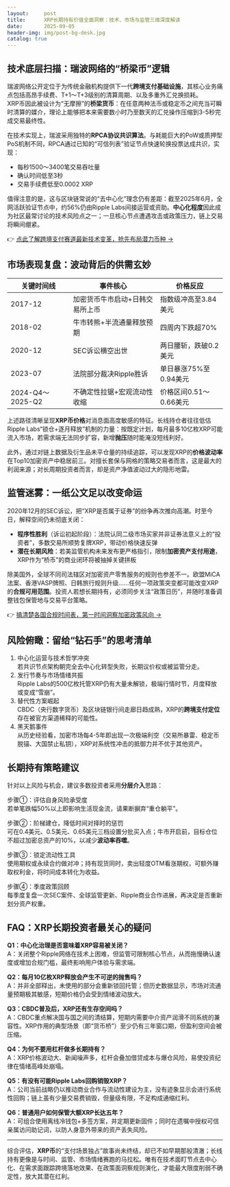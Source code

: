 ```yaml
---
layout:     post
title:      XRP长期持有价值全面洞察：技术、市场与监管三维深度解读
date:       2025-09-05
header-img: img/post-bg-desk.jpg
catalog: true
---
```


## 技术底层扫描：瑞波网络的“桥梁币”逻辑
瑞波网络公开定位于为传统金融机构提供下一代**跨境支付基础设施**，其核心业务痛点包括高昂手续费、T+1～T+3级别的清算周期、以及多重外汇兑换损耗。  
XRP币因此被设计为“无摩擦”的**桥梁货币**：在任意两种法币或稳定币之间充当可瞬时清算的媒介，理论上能够把本来需要数小时乃至数天的汇兑操作压缩到3-5秒完成交易最终性。

在技术实现上，瑞波采用独特的**RPCA协议共识算法**。与耗能巨大的PoW或质押型PoS机制不同，RPCA通过已知的“可信列表”验证节点快速轮换投票达成共识，实现：
- 每秒1500～3400笔交易吞吐量
- 确认时间低至3秒
- 交易手续费低至0.0002 XRP

值得注意的是，这与区块链常说的“去中心化”理念仍有差距：截至2025年6月，全网活跃验证节点中，约56%仍由Ripple Labs间接运营或资助。**中心化程度**因此成为社区最常讨论的技术风险点之一；一旦核心节点遭遇攻击或政策压力，链上交易将瞬间绷紧。

👉 [点此了解跨境支付赛道最新技术变革，抢先布局潜力币种 →](https://okxdog.com/)

## 市场表现复盘：波动背后的供需玄妙

| 关键时间线           | 事件核心                                       | 价格反应                |
|----------------------|------------------------------------------------|-------------------------|
| 2017-12              | 加密货币牛市启动+日韩交易所上币               | 指数级冲高至3.84美元    |
| 2018-02              | 牛市转熊+半流通量释放预期                     | 四周内下跌超70%          |
| 2020-12              | SEC诉讼横空出世                                | 两日腰斩，跌破0.2美元    |
| 2023-07              | 法院部分裁决Ripple胜诉                         | 单日暴涨75%至0.94美元    |
| 2024-Q4～2025-Q2     | 不确定性拉锯+宏观流动性收缩                   | 价格区间0.51～0.66美元   |

上述路径清晰呈现**XRP币价格**对消息面高度敏感的特征。长线持仓者往往低估Ripple Labs“锁仓+逐月释放”机制的力量：按既定计划，每月最多10亿枚XRP可能流入市场，若需求端无法同步扩容，新增**抛压**随时能淹没短线利好。

此外，通过对链上数据及衍生品未平仓量的持续追踪，可以发现XRP的**价格波动率**在Top10加密资产中稳居前三。对擅长套保与网格的策略交易者而言，这是最大的利润来源；对长周期投资者而言，却是资产净值波动过大的隐形地雷。

## 监管迷雾：一纸公文足以改变命运
2020年12月的SEC诉讼，把“XRP是否属于证券”的纷争再次推向高潮。时至今日，解释空间仍未彻底关闭：

- **程序性胜利**（诉讼初起阶段）：法院认同二级市场买家并非证券法意义上的“投资者”，多数交易所顺势复牌XRP，带动价格快速反弹  
- **潜在长期风险**：若美监管机构未来发布更严格指引，限制**加密资产支付用途**，XRP作为“桥币”的商业闭环将被抽掉关键拼板  

除美国外，全球不同司法辖区对加密资产零售服务的规则也参差不一。欧盟MiCA法案、香港VASP牌照、日韩旅行规则升级……任何一项政策突变都可能改变XRP的**合规可用范围**。投资人若想长期持有，必须同步关注“政策日历”，并随时准备调整钱包保管地与交易平台策略。

👉 [搞清楚各国合规时间表，第一时间洞察加密政策风向 →](https://okxdog.com/)

## 风险俯瞰：留给“钻石手”的思考清单
1. 中心化运营与技术哲学冲突  
   若共识节点架构朝完全去中心化转型失败，长期议价权或被监管分走。  
2. 发行节奏与市场情绪共振  
   Ripple Labs的500亿枚托管XRP仍有大量未解锁，极端行情时节，月度释放或变成“雪崩”。  
3. 替代性方案崛起  
   CBDC（央行数字货币）及区块链银行间走廊日趋成熟，XRP的**跨境支付定位**存在被官方渠道稀释的可能性。  
4. 黑天鹅事件  
   从历史经验看，加密市场每4-5年即出现一次极端利空（交易所暴雷、稳定币脱锚、大国禁止私钥），XRP对系统性冲击的抵御力并不优于其他资产。

## 长期持有策略建议
针对以上风险与机会，建议多数投资者采用**分层介入**思路：

步骤①：评估自身风险承受度  
若单笔跌幅50%以上即影响生活现金流，请果断摒弃“重仓躺平”。

步骤②：阶梯建仓，降低时间对择时的惩罚  
可在0.4美元、0.5美元、0.65美元三档设置分批买入点；牛市开启前，目标仓位不超过加密总资产的10%，以减少**波动率吞噬**。

步骤③：锁定流动性工具  
使用期权或永续合约做对冲；持有现货同时，卖出轻度OTM看涨期权，可额外赚取权利金，将时间成本转化为收益。

步骤④：季度政策回顾  
每季度复盘一次SEC案件、全球监管更新、Ripple商业合作进展，再决定是否重新划分资产权重。

## FAQ：XRP长期投资者最关心的疑问
**Q1：中心化治理是否意味着XRP容易被关闭？**  
A：关闭整个Ripple网络在技术上困难，但监管可限制核心节点，从而拖慢确认速度或增加合规门槛，最终影响用户体验与需求端。

**Q2：每月10亿枚XRP释放会产生不可逆的抛售吗？**  
A：并非全部释出，未使用的部分会重新锁回托管；但历史数据显示，市场对流通量预期极其敏感，短期价格仍会受到情绪波动放大。

**Q3：CBDC普及后，XRP还有生存空间吗？**  
A：CBDC重点解决国与国之间的清结算，短期内需要中介资产润滑不同系统的兼容性。XRP作用的典型场景（即“货币桥”）至少仍有三年窗口期，但盈利空间会被压缩。

**Q4：为何不要用杠杆做多长期持有？**  
A：XRP价格波动大、新闻噪声多，杠杆会叠加借贷成本与爆仓风险，易使投资纪律在情绪高峰处崩塌。

**Q5：有没有可能Ripple Labs回购销毁XRP？**  
A：公司当前战略仍以推动商业合作与流动性建设为主，没有迹象显示会进行系统性回购；链上虽有少量交易费销毁，但量级有限，不足构成通缩红利。

**Q6：普通用户如何保管大额XRP长达五年？**  
A：可组合使用离线冷钱包+多签方案，并定期更新固件；同时在遗嘱中授权可信亲属访问助记词，以防人身意外带来的资产丢失风险。

---

综合评估，**XRP币**的“支付场景独占”故事尚未终结，却已不如早期那般清澈；长线持有更像是与时间、监管、市场情绪赛跑的马拉松。唯有在技术面盯节点去中心化、在需求面跟踪跨境落地效果、在政策面洞察规则演化，才能最大限度削弱不确定性，放大其潜在红利。